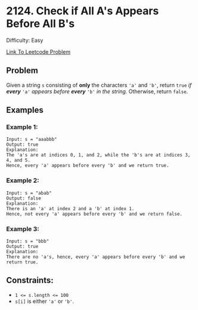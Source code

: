 # 2124. Check if All A's Appears Before All B's
Difficulty: Easy

[Link To Leetcode Problem](https://leetcode.com/problems/check-if-all-as-appears-before-all-bs/)

## Problem
Given a string `s` consisting of **only** the characters `'a'` and `'b'`, return `true` *if **every*** `'a'` *appears before **every*** `'b'` *in the string.* Otherwise, return `false`.

## Examples
### Example 1:
```
Input: s = "aaabbb"
Output: true
Explanation:
The 'a's are at indices 0, 1, and 2, while the 'b's are at indices 3, 4, and 5.
Hence, every 'a' appears before every 'b' and we return true.
```
### Example 2:
```
Input: s = "abab"
Output: false
Explanation:
There is an 'a' at index 2 and a 'b' at index 1.
Hence, not every 'a' appears before every 'b' and we return false.
```
### Example 3:
```
Input: s = "bbb"
Output: true
Explanation:
There are no 'a's, hence, every 'a' appears before every 'b' and we return true.
```

## Constraints:
- `1 <= s.length <= 100`
- `s[i]` is either `'a'` or `'b'`.